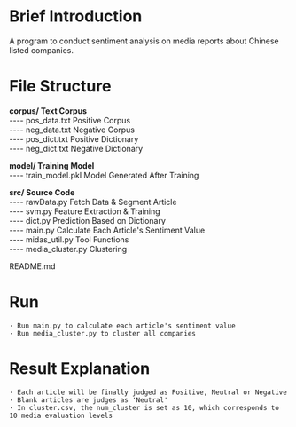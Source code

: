 # Brief Introduction

A program to conduct sentiment analysis on media reports about Chinese listed companies.

# File Structure   

**corpus/ Text Corpus**   
---- pos_data.txt  Positive Corpus    
---- neg_data.txt  Negative Corpus   
---- pos_dict.txt  Positive Dictionary    
---- neg_dict.txt  Negative Dictionary      
 
**model/ Training Model**   
---- train_model.pkl Model Generated After Training      

**src/ Source Code**   
---- rawData.py Fetch Data & Segment Article   
---- svm.py Feature Extraction & Training   
---- dict.py Prediction Based on Dictionary    
---- main.py Calculate Each Article's Sentiment Value      
---- midas_util.py Tool Functions      
---- media_cluster.py Clustering    

README.md        

# Run    
    · Run main.py to calculate each article's sentiment value     
    · Run media_cluster.py to cluster all companies       

# Result Explanation   
    · Each article will be finally judged as Positive, Neutral or Negative   
    · Blank articles are judges as 'Neutral'      
    · In cluster.csv, the num_cluster is set as 10, which corresponds to 10 media evaluation levels
